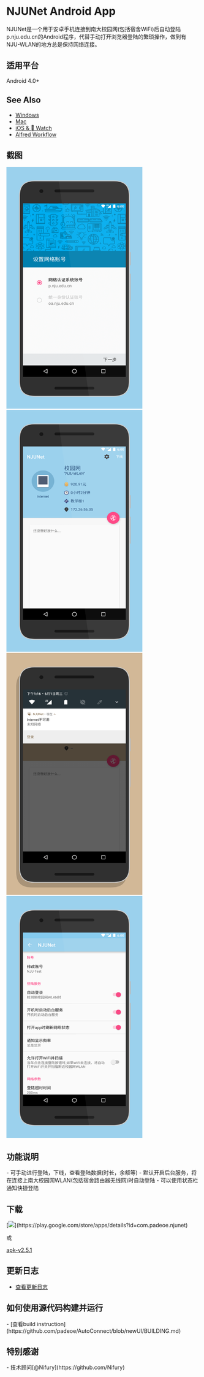 NJUNet Android App
======================

NJUNet是一个用于安卓手机连接到南大校园网(包括宿舍WiFi)后自动登陆p.nju.edu.cn的Android程序，代替手动打开浏览器登陆的繁琐操作，做到有NJU-WLAN的地方总是保持网络连接。

<h2>适用平台</h2>
Android 4.0+

## See Also

+ [Windows](https://github.com/miaoxw/Auto-p.nju)
+ [Mac](https://github.com/Cee/PNJU-TodayWidget)
+ [iOS &  Watch](https://github.com/Cee/PNJU-Watch)
+ [Alfred Workflow](https://github.com/Cee/PNJU-Workflow)

<h2>截图</h2>
<img src="screenshot1.png" width="355" height="631">
<img src="screenshot2.png" width="355" height="631">

<img src="screenshot3.png" width="355" height="631">
<img src="screenshot4.png" width="355" height="631">

<h2>功能说明</h2>
- 可手动进行登陆，下线，查看登陆数据(时长，余额等)
- 默认开启后台服务，将在连接上南大校园网WLAN(包括宿舍路由器无线网)时自动登陆
- 可以使用状态栏通知快捷登陆

<h2>下载</h2>
[<img src="http://developer.android.com/images/brand/en_generic_rgb_wo_60.png">](https://play.google.com/store/apps/details?id=com.padeoe.njunet)

或

[apk-v2.5.1](https://raw.githubusercontent.com/padeoe/AutoConnect/newUI/app/app-release.apk)

<h2>更新日志</h2>

- [查看更新日志](https://github.com/padeoe/AutoConnect/blob/newUI/UPDATE.md)

<h2>如何使用源代码构建并运行</h2>
- [查看build instruction](https://github.com/padeoe/AutoConnect/blob/newUI/BUILDING.md)

<h2>特别感谢</h2>
- 技术顾问[@Nifury](https://github.com/Nifury)